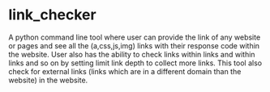 # link_checker

A python command line tool where user can provide the link of any website or pages and see all the (a,css,js,img) links with their response code within the website. User also has the ability to check links within links and within links and so on by setting limit link depth to collect more links.
This tool also check for external links (links which are in a different domain than the website) in the website.
